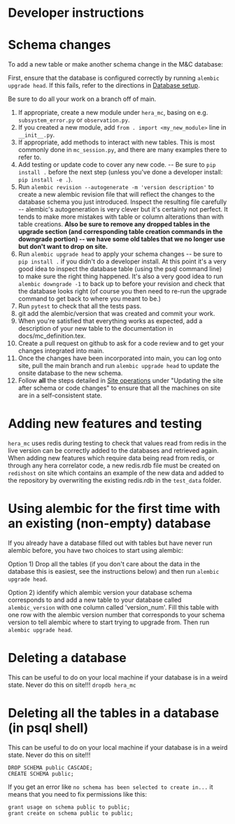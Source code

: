 Developer instructions
======================

# Schema changes

To add a new table or make another schema change in the M&C database:

First, ensure that the database is configured correctly by running
`alembic upgrade head`. If this fails, refer to the directions in
[Database setup](../database_setup.md).

Be sure to do all your work on a branch off of main.

1. If appropriate, create a new module under `hera_mc`, basing on e.g.
`subsystem_error.py` or `observation.py`.
2. If you created a new module, add `from . import <my_new_module>` line in
`__init__.py`.
3. If appropriate, add methods to interact with new tables. This is most commonly done
in `mc_session.py`, and there are many examples there to refer to.
4. Add testing or update code to cover any new code. -- Be sure to `pip install .`
before the next step (unless you've done a developer install: `pip install -e .`).
5. Run `alembic revision --autogenerate -m 'version description'` to create a
new alembic revision file that will reflect the changes to the database schema
you just introduced. Inspect the resulting file carefully -- alembic's
autogeneration is very clever but it's certainly not perfect. It tends to make
more mistakes with table or column alterations than with table creations. **Also
be sure to remove any dropped tables in the upgrade section (and corresponding
table creation commands in the downgrade portion) -- we have some old tables
that we no longer use but don't want to drop on site.**
6. Run `alembic upgrade head` to apply your schema changes -- be sure to
`pip install .` if you didn't do a developer install. At this point it's a very
good idea to inspect the database table (using the psql command line) to make
sure the right thing happened. It's also a very good idea to run
`alembic downgrade -1` to back up to before your revision and check that the
database looks right (of course you then need to re-run the upgrade command to
get back to where you meant to be.)
7. Run `pytest` to check that all the tests pass.
8. git add the alembic/version that was created and commit your work.
9. When you're satisfied that everything works as expected, add a description
of your new table to the documentation in docs/mc_definition.tex.
10. Create a pull request on github to ask for a code review and to get your
changes integrated into main.
11. Once the changes have been incorporated into main, you can log onto site,
pull the main branch and run `alembic upgrade head` to update the onsite
database to the new schema.
12. Follow **all** the steps detailed in [Site operations](./site_operations.md) under
"Updating the site after schema or code changes" to ensure that all the machines on
site are in a self-consistent state.

# Adding new features and testing

`hera_mc` uses redis during testing to check that values read from redis in the live
version can be correctly added to the databases and retrieved again. When adding new
features which require data being read from redis, or through any hera correlator code,
a new redis.rdb file must be created on `redishost` on site which contains an example
of the new data and added to the repository by overwriting the existing redis.rdb in
the `test_data` folder.

# Using alembic for the first time with an existing (non-empty) database
If you already have a database filled out with tables but have never run alembic before,
you have two choices to start using alembic:

Option 1) Drop all the tables (if you don't care about the data in the database this is
easiest, see the instructions below) and then run `alembic upgrade head`.

Option 2) identify which alembic version your database schema corresponds to and add a
new table to your database called `alembic_version` with one column called
'version_num'. Fill this table with one row with the alembic version number that
corresponds to your schema version to tell alembic where to start trying to upgrade
from. Then run `alembic upgrade head`.

# Deleting a database
This can be useful to do on your local machine if your database is in a weird state.
Never do this on site!!!
`dropdb hera_mc`

# Deleting all the tables in a database (in psql shell)
This can be useful to do on your local machine if your database is in a weird state.
Never do this on site!!!
```
DROP SCHEMA public CASCADE;
CREATE SCHEMA public;
```
If you get an error like `no schema has been selected to create in...` it means that
you need to fix permissions like this:
```
grant usage on schema public to public;
grant create on schema public to public;
```
